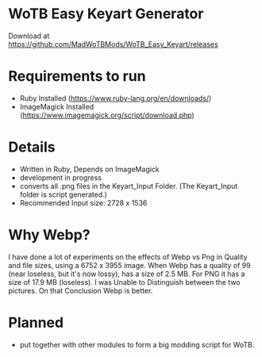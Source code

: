 # WoTB Easy Keyart Generator
Download at https://github.com/MadWoTBMods/WoTB_Easy_Keyart/releases

# Requirements to run
- Ruby Installed (https://www.ruby-lang.org/en/downloads/)
- ImageMagick Installed (https://www.imagemagick.org/script/download.php)

# Details
- Written in Ruby, Depends on ImageMagick
- development in progress
- converts all .png files in the Keyart_Input Folder. (The Keyart_Input folder is script generated.)
- Recommended Input size: 2728 x 1536

# Why Webp?
I have done a lot of experiments on the effects of Webp vs Png in Quality and file sizes, using a 6752 x 3955 image.
When Webp has a quality of 99 (near loseless, but it's now lossy), has a size of 2.5 MB.
For PNG it has a size of 17.9 MB (loseless).
I was Unable to Distinguish between the two pictures. On that Conclusion Webp is better.

# Planned
- put together with other modules to form a big modding script for WoTB.